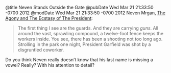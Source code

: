 @title Neven Stands Outside the Gate
@pubDate Wed Mar 21 21:33:50 -0700 2012
@modDate Wed Mar 21 21:33:50 -0700 2012
Neven Mrgan, <a href="http://mrgan.tumblr.com/post/19699900011">The Agony and The Ecstasy of The President</a>:

>The first thing I see are the guards. And they are carrying <em>guns</em>. All around the vast, sprawling compound, a twelve-foot fence keeps the workers inside. You see, there has been a shooting not too long ago. Strolling in the park one night, President Garfield was shot by a disgruntled coworker.

Do you think Neven really doesn’t know that his last name is missing a vowel? Really? With his attention to detail?
